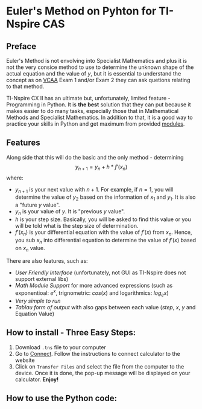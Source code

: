 # Euler's Method on Pyhton for TI-Nspire CAS

## Preface

Euler's Method is not envolving into Specialist Mathematics and plus it is not the very consice method to use to determine the unknown shape of the actual equation and the value of $y$, but it is essential to understand the concept as on [VCAA](https://www.vcaa.vic.edu.au/curriculum/vce/vce-study-designs/specialistmathematics/Pages/Index.aspx) Exam 1 and/or Exam 2 they can ask quetions relating to that method.

TI-Nspire CX II has an ultimate but, unfortunately, limited feature - Programming in Python. It is **the best** solution that they can put because it makes easier to do many tasks, especially those that in Mathematical Methods and Specialist Mathematics. In addition to that, it is a good way to practice your skills in Python and get maximum from provided [modules](https://education.ti.com/en/activities/ti-codes/python/ti-nspire-cx-ii/python-modules). 

## Features

Along side that this will do the basic and the only method - determining $$y_{n+1} = y_{n} + h * f'(x_{n})$$ where:
* $y_{n+1}$ is your next value with $n +1$. For example, if $n = 1$, you will determine the value of $y_{2}$ based on the information of $x_{1}$ and $y_{1}$. It is also a "future $y$ value".
* $y_{n}$ is your value of $y$. It is "previous $y$ value".
* $h$ is your step size. Basically, you will be asked to find this value or you will be told what is the step size of determination.
* $f'(x_{n})$ is your differential equation with the value of $f'(x)$ from $x_{n}$. Hence, you sub $x_{n}$ into differential equation to determine the value of $f'(x)$ based on $x_{n}$ value.

  
There are also features, such as:
* _User Friendly Interface_ (unfortunately, not GUI as TI-Nspire does not support external libs)
* _Math Module Support_ for more advanced expressions (such as exponentioal: $e^x$, trignometric: $cos(x)$ and logarithmics: $log_{e} x$)
* _Very simple to run_
* _Tablau form of output_ with also gaps between each value ($step$, $x$, $y$ and Equation Value)

## How to install - Three Easy Steps:
1. Download `.tns` file to your computer
2. Go to [Connect](https://nspireconnect.ti.com/nsc/). Follow the instructions to connect calculator to the website
3. Click on `Transfer Files` and select the file from the computer to the device. Once it is done, the pop-up message will be displayed on your calculator. __Enjoy!__

## How to use the Python code:

